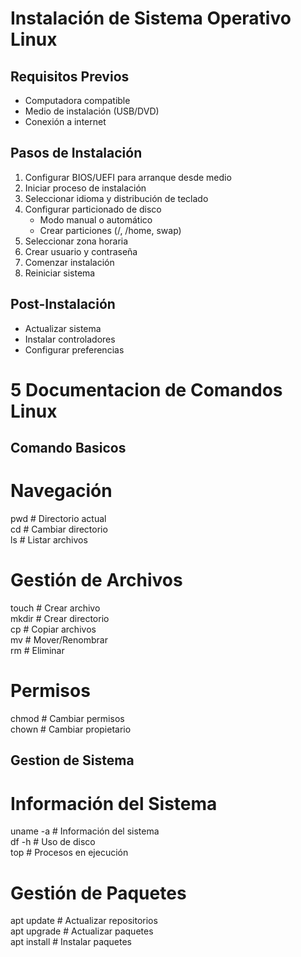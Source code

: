# Instalación de Sistema Operativo Linux
## Requisitos Previos 
- Computadora compatible  
- Medio de instalación (USB/DVD)  
- Conexión a internet
## Pasos de Instalación
1. Configurar BIOS/UEFI para arranque desde medio  
2. Iniciar proceso de instalación  
3. Seleccionar idioma y distribución de teclado  
4. Configurar particionado de disco  
   - Modo manual o automático  
   - Crear particiones (/, /home, swap)  
5. Seleccionar zona horaria  
6. Crear usuario y contraseña  
7. Comenzar instalación  
8. Reiniciar sistema
## Post-Instalación
- Actualizar sistema  
- Instalar controladores  
- Configurar preferencias
# 5 Documentacion de Comandos Linux
## Comando Basicos
# Navegación  
pwd         # Directorio actual  
cd          # Cambiar directorio  
ls          # Listar archivos  

# Gestión de Archivos  
touch       # Crear archivo  
mkdir       # Crear directorio  
cp          # Copiar archivos  
mv          # Mover/Renombrar  
rm          # Eliminar  

# Permisos  
chmod       # Cambiar permisos  
chown       # Cambiar propietario
## Gestion de Sistema
# Información del Sistema  
uname -a    # Información del sistema  
df -h       # Uso de disco  
top         # Procesos en ejecución  

# Gestión de Paquetes  
apt update  # Actualizar repositorios  
apt upgrade # Actualizar paquetes  
apt install # Instalar paquetes
